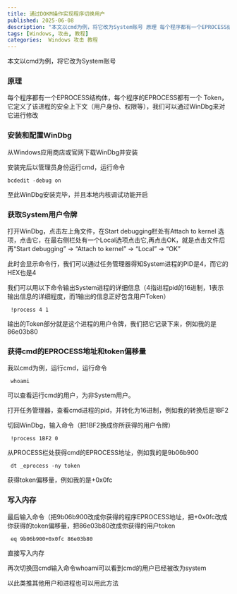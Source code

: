 ```yaml
---
title: 通过DOKM操作实现程序切换用户
published: 2025-06-08
description: "本文以cmd为例，将它改为System账号 原理 每个程序都有一个EPROCESS结构体，每个程序的EPROCESS都有一个 Token，它定义了该进程的安全上下文（用户身份、权限等），我们可以通过W [&hellip;]"
tags: [Windows, 攻击, 教程]
categories:  Windows 攻击 教程
---
```

本文以cmd为例，将它改为System账号

### 原理

每个程序都有一个EPROCESS结构体，每个程序的EPROCESS都有一个 Token，它定义了该进程的安全上下文（用户身份、权限等），我们可以通过WinDbg来对它进行修改

### 安装和配置WinDbg

从Windows应用商店或官网下载WinDbg并安装

安装完后以管理员身份运行cmd，运行命令

```
bcdedit -debug on
```

至此WinDbg安装完毕，并且<span class=" ">本地</span><span class=" ">内核</span><span class=" tta_align">调试功能开启</span>

### 获取System用户令牌

打开WinDbg，点击左上角文件，在Start debugging栏处有Attach to kernel 选项，点击它，在最右侧栏处有一个Local选项点击它,再点击OK，就是点击文件后再“Start debugging” → “Attach to kernel” → “Local” → “OK”

此时会显示命令行，我们可以通过任务管理器得知System进程的PID是4，而它的HEX也是4

我们可以用以下命令输出System进程的详细信息（4指进程pid的16进制，1表示输出信息的详细程度，而1输出的信息正好包含用户Token）

```
 !process 4 1
```

输出的Token部分就是这个进程的用户令牌，我们把它记录下来，例如我的是86e03b80

### 获得cmd的EPROCESS地址和token偏移量

我以cmd为例，运行cmd，运行命令

```
 whoami
```

可以查看运行cmd的用户，为非System用户。

打开任务管理器，查看cmd进程的pid，并转化为16进制，例如我的转换后是1BF2

切回WinDbg，输入命令（把1BF2换成你所获得的用户令牌）

```
 !process 1BF2 0
```

从PROCESS栏处获得cmd的EPROCESS地址，例如我的是9b06b900

```
 dt _eprocess -ny token
```

获得token偏移量，例如我的是+0x0fc

### 写入内存

最后输入命令（把9b06b900改成你获得的程序EPROCESS地址，把+0x0fc改成你获得的token偏移量，把86e03b80改成你获得的用户token

```
 eq 9b06b900+0x0fc 86e03b80
```

直接写入内存

再次切换回cmd输入命令whoami可以看到cmd的用户已经被改为system

以此类推其他用户和进程也可以用此方法